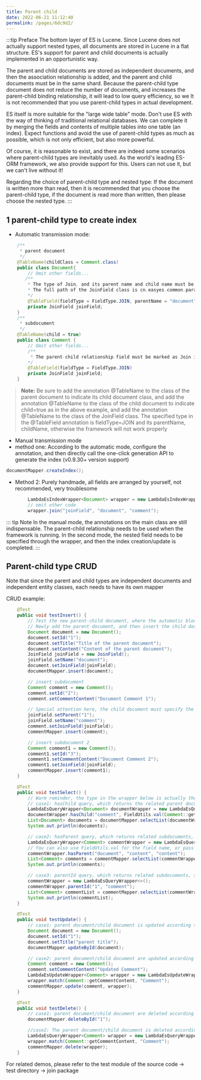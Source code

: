```yaml
---
title: Parent child
date: 2022-06-21 11:12:40
permalink: /pages/6dc9d2/
---
```

:::tip Preface
The bottom layer of ES is Lucene. Since Lucene does not actually support nested types, all documents are stored in Lucene in a flat structure. ES's support for parent and child documents is actually implemented in an opportunistic way.

The parent and child documents are stored as independent documents, and then the association relationship is added, and the parent and child documents must be in the same shard. Because the parent-child type document does not reduce the number of documents, and increases the parent-child binding relationship, it will lead to low query efficiency, so we It is not recommended that you use parent-child types in actual development.

ES itself is more suitable for the "large wide table" mode. Don't use ES with the way of thinking of traditional relational databases. We can complete it by merging the fields and contents of multiple tables into one table (an index). Expect functions and avoid the use of parent-child types as much as possible, which is not only efficient, but also more powerful.

Of course, it is reasonable to exist, and there are indeed some scenarios where parent-child types are inevitably used. As the world's leading ES-ORM framework, we also provide support for this. Users can not use it, but we can't live without it!

Regarding the choice of parent-child type and nested type: If the document is written more than read, then it is recommended that you choose the parent-child type, if the document is read more than written, then please choose the nested type.
:::

## 1 parent-child type to create index

- Automatic transmission mode:
````java
    /**
     * parent document
     */
    @TableName(childClass = Comment.class)
    public class Document{
        // Omit other fields...
       /**
        * The type of Join, and its parent name and child name must be indicated in the entity class of the parent document and child document through annotations. The JoinField class framework here is built-in, and there is no need to repeat the wheel
        * The full path of the JoinField class is cn.easyes.common.params.JoinField. If you have to build your own wheels and support it, you need to specify joinFieldClass=the wheel you built in the @TableField annotation
        */
        @TableField(fieldType = FieldType.JOIN, parentName = "document", childName = "comment")
        private JoinField joinField;
    }
    /**
     * subdocument
     */
    @TableName(child = true)
    public class Comment {
        // Omit other fields...
        /**
         * The parent-child relationship field must be marked as Join in the entity class of the parent document and child document through annotations, and the parent-child relationship in the child document can be omitted
        */
        @TableField(fieldType = FieldType.JOIN)
        private JoinField joinField;
    }
````
> **Note:** Be sure to add the annotation @TableName to the class of the parent document to indicate its child document class, and add the annotation @TableName to the class of the child document to indicate child=true as in the above example, and add the annotation @TableName to the class of the JoinField class. The specified type in the @TableField annotation is fieldType=JOIN and its parentName, childName, otherwise the framework will not work properly

- Manual transmission mode
- method one:
  According to the automatic mode, configure the annotation, and then directly call the one-click generation API to generate the index (v0.9.30+ version support)

````java
documentMapper.createIndex();
````
- Method 2:
  Purely handmade, all fields are arranged by yourself, not recommended, very troublesome
````java
        LambdaEsIndexWrapper<Document> wrapper = new LambdaEsIndexWrapper<>();
        // omit other code
        wrapper.join("joinField", "document", "comment");
````

::: tip Note
In the manual mode, the annotations on the main class are still indispensable. The parent-child relationship needs to be used when the framework is running. In the second mode, the nested field needs to be specified through the wrapper, and then the index creation/update is completed.
:::

## Parent-child type CRUD

Note that since the parent and child types are independent documents and independent entity classes, each needs to have its own mapper

CRUD example:
````java
    @Test
    public void testInsert() {
        // Test the new parent-child document, where the automatic block mode is turned on, and the parent-child type index has been automatically processed
        // Newly add the parent document, and then insert the child document
        Document document = new Document();
        document.setId("1");
        document.setTitle("Title of the parent document");
        document.setContent("Content of the parent document");
        JoinField joinField = new JoinField();
        joinField.setName("document");
        document.setJoinField(joinField);
        documentMapper.insert(document);

        // insert subdocument
        Comment comment = new Comment();
        comment.setId("2");
        comment.setCommentContent("Document Comment 1");

        // Special attention here, the child document must specify the id of its parent document, otherwise the parent document cannot be found, don't blame me for not reminding me
        joinField.setParent("1");
        joinField.setName("comment");
        comment.setJoinField(joinField);
        commentMapper.insert(comment);

        // insert subdocument 2
        Comment comment1 = new Comment();
        comment1.setId("3");
        comment1.setCommentContent("Document Comment 2");
        comment1.setJoinField(joinField);
        commentMapper.insert(comment1);
    }

    @Test
    public void testSelect() {
        // Warm reminder, the type in the wrapper below is actually the parentName and childName specified in the JoinField field annotation @TableField, which is consistent with the native syntax
        // case1: hasChild query, which returns the related parent document, so the query uses the parent document entity and its mapper
        LambdaEsQueryWrapper<Document> documentWrapper = new LambdaEsQueryWrapper<>();
        documentWrapper.hasChild("comment", FieldUtils.val(Comment::getCommentContent), "comment");
        List<Document> documents = documentMapper.selectList(documentWrapper);
        System.out.println(documents);

        // case2: hasParent query, which returns related subdocuments, so the query uses subdocument entities and their mappers
        LambdaEsQueryWrapper<Comment> commentWrapper = new LambdaEsQueryWrapper<>();
        // You can also use FieldUtils.val for the field name, or pass in a string directly
        commentWrapper.hasParent("document", "content", "content");
        List<Comment> comments = commentMapper.selectList(commentWrapper);
        System.out.println(comments);

        // case3: parentId query, which returns related subdocuments, similar to case2, so the query uses subdocument entities and their mappers
        commentWrapper = new LambdaEsQueryWrapper<>();
        commentWrapper.parentId("1", "comment");
        List<Comment> commentList = commentMapper.selectList(commentWrapper);
        System.out.println(commentList);
    }

    @Test
    public void testUpdate() {
        // case1: parent document/child document is updated according to their respective id
        Document document = new Document();
        document.setId("1");
        document.setTitle("parent title");
        documentMapper.updateById(document);

        // case2: parent document/child document are updated according to their respective conditions
        Comment comment = new Comment();
        comment.setCommentContent("Updated Comment");
        LambdaEsUpdateWrapper<Comment> wrapper = new LambdaEsUpdateWrapper<>();
        wrapper.match(Comment::getCommentContent, "Comment");
        commentMapper.update(comment, wrapper);
    }

    @Test
    public void testDelete() {
        // case1: parent document/child document are deleted according to their respective ids
        documentMapper.deleteById("1");

        //case2: The parent document/child document is deleted according to their respective conditions
        LambdaEsQueryWrapper<Comment> wrapper = new LambdaEsQueryWrapper<>();
        wrapper.match(Comment::getCommentContent, "Comment");
        commentMapper.delete(wrapper);
    }
````
For related demos, please refer to the test module of the source code -> test directory -> join package